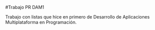 #Trabajo PR DAM1

Trabajo con listas que hice en primero de Desarrollo de Aplicaciones Multiplataforma en Programación.

